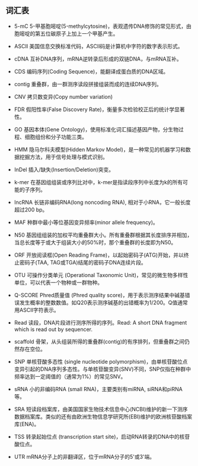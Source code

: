 ## 词汇表

* 5-mC
5-甲基胞嘧啶(5-methylcytosine)，表观遗传DNA修饰的常见形式，由胞嘧啶的第五位碳原子上加上一个甲基产生。

* ASCII
美国信息交换标准代码，ASCII码是计算机中字符的数字表示形式。

* cDNA
互补DNA序列，mRNA逆转录后形成的双链DNA，与mRNA互补。

* CDS
编码序列(Coding Sequence)，能翻译成蛋白质的DNA区域。

* contig
重叠群，由一群测序读段拼接组装而成的连续DNA序列。

* CNV
拷贝数变异(Copy number variation)

* FDR
假阳性率(False Discovery Rate)，衡量多次检验校正后的统计学显著性。

* GO
基因本体(Gene Ontology)，使用标准化词汇描述基因产物，分生物过程、细胞组份和分子功能三类。

* HMM
隐马尔科夫模型(Hidden Markov Model)，是一种常见的机器学习和数据挖掘方法，用于信号处理与模式识别。

* InDel
插入/缺失(Insertion/Deletion)突变。

* k-mer
在基因组组装或序列比对中，k-mer是指读段序列中长度为k的所有可能的子序列。

* lncRNA
长链非编码RNA(long noncoding RNA), 相对于小RNA，它一般长度超过200 bp。

* MAF
种群中最小等位基因变异频率(minor allele frequency)。

* N50
基因组组装的加权平均重叠群大小。所有重叠群根据其长度排序并相加，当总长度等于或大于组装大小的50%时，那个重叠群的长度即为N50。

* ORF
开放阅读框(Open Reading Frame)，以起始密码子(ATG)开始，并以终止密码子(TAA, TAG或TGA)结尾的密码子DNA连续片段。

* OTU
可操作分类单元 (Operational Taxonomic Unit)，常见的微生物多样性单位，可以代表一个物种或一群物种。

* Q-SCORE
Phred质量值 (Phred quality score)，用于表示测序结果中碱基错误发生概率的整数数值。如Q20表示测序碱基的出错概率为1/200。Q值通常用ASCII字符表示。

* Read 
读段，DNA片段进行测序所得的序列。Read: A short DNA fragment which is read out by sequencer.

* scaffold
骨架，从头组装所得的重叠群(contig)的有序排列，但重叠群之间仍然存在空位。

* SNP
单核苷酸多态性 (single nucleotide polymorphism)，由单核苷酸位点变异引起的DNA序列多态性。与单核苷酸变异(SNV)不同，SNP仅指在种群中频率达到一定阈值的（通常为1%）的常见SNV。

* sRNA
小的非编码RNA (small RNA)，主要类别有miRNA, siRNA和piRNA等。

* SRA 
短读段档案库，由美国国家生物技术信息中心(NCBI)维护的新一下测序数据档案库。类似的还有由欧洲生物信息学研究所(EBI)维护的欧洲核苷酸档案库(ENA)。

* TSS
转录起始位点 (transcription start site)，启动RNA转录的DNA中的核苷酸位点。

* UTR 
mRNA分子上的非翻译区，位于mRNA分子的5'或3'端。

